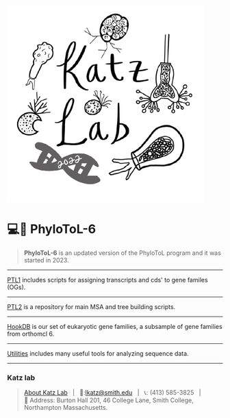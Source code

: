 ![Lab image](Other/Katzlab.png)
# 💻🧬 PhyloToL-6
> **PhyloToL-6** is an updated version of the PhyloToL program and it was started in 2023.
***
[PTL1](/PTL1) includes scripts for assigning transcripts and cds' to gene familes (OGs).
***
[PTL2](/PTL2) is a repository for main MSA and tree building scripts.
***
[HookDB](/HookDB) is our set of eukaryotic gene families, a subsample of gene families from orthomcl 6.
***
[Utilities](/Utilities) includes many useful tools for analyzing sequence data.
***




### Katz lab
>[About Katz Lab](https://www.science.smith.edu/katz-lab/)  &nbsp; \| &nbsp;
📧:lkatz@smith.edu &nbsp; \| &nbsp; 📞: (413) 585-3825 &nbsp;   \|   
:office: Address: Burton Hall 201, 46 College Lane,
Smith College, Northampton Massachusetts.
